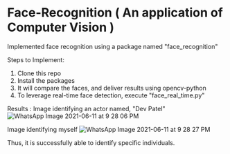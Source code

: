 # Face-Recognition ( An application of Computer Vision ) 
Implemented face recognition using a package named "face_recognition" 

Steps to Implement: 
1. Clone this repo 
2. Install the packages 
3. It will compare the faces, and deliver results using opencv-python 
4. To leverage real-time face detection, execute "face_real_time.py"

Results :
Image identifying an actor named, "Dev Patel"
![WhatsApp Image 2021-06-11 at 9 28 06 PM](https://user-images.githubusercontent.com/92970332/138549285-08f5ac89-e38a-4331-ae7a-8ff2b3ea2d3a.jpeg)

Image identifying myself
![WhatsApp Image 2021-06-11 at 9 28 27 PM](https://user-images.githubusercontent.com/92970332/138549312-b29b7ff6-1ffd-4bc7-a36f-17a681e3f6a7.jpeg)

Thus, it is successfully able to identify specific individuals. 
